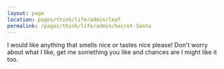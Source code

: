 ```yaml
---
layout: page
location: pages/think/life/admin/leaf
permalink: /pages/think/life/admin/Secret-Santa
---
```


I would like anything that smells nice or tastes nice please!
Don't worry about what I like, get me something you like and chances are I might like it too.
